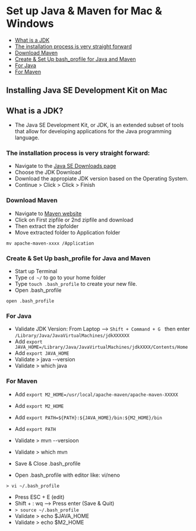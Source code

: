 # Set up Java & Maven for Mac & Windows

<!-- topics-start -->
* [What is a JDK](#What-is-a-JDK)
* [The installation process is very straight forward](#The-installation-process-is-very-straight-forward)
* [Download Maven](#Download-Maven)
* [Create & Set Up bash_profile for Java and Maven ](#Create-&-Set-Up-bash_profile-for-Java-and-Maven)
* [For Java](#For-Java)
* [For Maven](#For-Maven)

## Installing Java SE Development Kit on Mac
## What is a JDK?
-   The Java SE Development Kit, or JDK, is an extended subset of tools that allow for developing applications for the Java programming language.

### The installation process is very straight forward:
- Navigate to the [Java SE Downloads page](https://www.oracle.com/java/technologies/javase-downloads.html)
- Choose the JDK Download
- Download the appropiate JDK version based on the Operating System.
- Continue > Click > Click > Finish

### Download Maven
- Navigate to [Maven website](https://maven.apache.org/download.cgi)
- Click on First zipfile or 2nd zipfile and download
- Then extract the zipfolder
- Move extracted folder to Application folder 
```
mv apache-maven-xxxx /Application
```

### Create & Set Up bash_profile for Java and Maven 
- Start up Terminal
- Type ```cd ~/``` to go to your home folder
- Type ```touch .bash_profile``` to create your new file.
- Open .bash_profile
```
open .bash_profile
```

### For Java 
- Validate JDK Version: From Laptop –> ```Shift + Command + G ``` then enter ```/Library/Java/JavaVirtualMachines/jdkXXXXXX ```
- Add ```export JAVA_HOME=/Library/Java/JavaVirtualMachines/jdkXXXX/Contents/Home```
- Add ```export JAVA_HOME```
- Validate > java --version
- Validate > which java

### For Maven
- Add ```export M2_HOME=/usr/local/apache-maven/apache-maven-XXXXX```
- Add ```export M2_HOME```

- Add ```export PATH=${PATH}:${JAVA_HOME}/bin:${M2_HOME}/bin```
- Add ```export PATH```
- Validate > mvn --versioon
- Validate > which mvn

- Save & Close .bash_profile
- Open .bash_profile with editor like: vi/neno
```
> vi ~/.bash_profile
```
- Press ESC + E (edit)
- Shift + : wq --> Press enter (Save & Quit)
- ```> source ~/.bash_profile```
- Validate > echo $JAVA_HOME
- Validate > echo $M2_HOME
